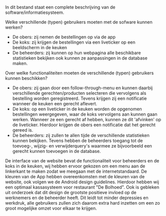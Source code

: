 In dit bestand staat een complete beschrijving van de software/informatiesysteem.

Welke verschillende (typen) gebruikers moeten met de sofware kunnen werken? 
- De obers: zij nemen de bestellingen op via de app 
- De koks: zij krijgen de bestellingen via een liveticker op een beeldscherm in de keuken 
- De beheerders: zij kunnen op hun webpagina alle beschikbare statistieken bekijken ook kunnen ze aanpassingen in de        database maken. 

Over welke functionaliteiten moeten de verschillende (typen) gebruikers kunnen beschikken? 
- De obers: zij gaan door een follow-through-menu en kunnen daarbij verschillende gerechten/producten selecteren die        vervolgens als bestelling worden geregistreerd. Tevens krijgen zij een notificatie wanneer de keuken een gerecht aflevert. 
- De koks: op een liveticker in de keuken worden de opgenomen bestellingen weergegeven, waar de koks vervolgens aan kunnen   gaan werken. Wanneer ze een gerecht af hebben, kunnen ze dit 'afvinken' op de liveticker. Hierdoor krijgen de obers een   notificatie dat het gerecht gereed is. 
- De beheerders: zij zullen te allen tijde de verschillende statistieken kunnen bekijken. Tevens hebben de beheerders       toegang tot de toevoeg-, wijzig- en verwijderquery's waarmee ze bijvoorbeeld een gerecht kunnen toevoegen in de           database.

De interface van de website bevat de functionaliteit voor beheerders en de koks in de keuken, wij hebben ervoor gekozen om een menu aan de linkerkant te maken zodat we meegaan met de internetstandaard. De kleuren van de App hebben overeenkomsten met de kleuren van de website, ook volgen we de Android design guidelines. Hierdoor hebben wij een optimaal kassasysteem voor restaurant "De Bolhoed". Ook is gebleken uit onderzoek dat dit design de grootste positieve invloed op de werknemers en de beheerder heeft. Dit leidt tot minder depressies en werkdruk, alle gebruikers zullen zich daarom extra hard inzetten om een zo groot mogelijke omzet voor elkaar te krijgen.
